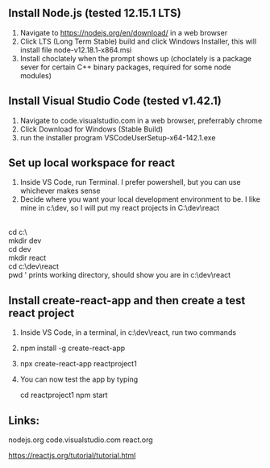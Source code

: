 
Install Node.js (tested 12.15.1 LTS)
-----------------------------
1. Navigate to https://nodejs.org/en/download/ in a web browser
2. Click LTS (Long Term Stable) build and click Windows Installer, this will install file node-v12.18.1-x864.msi
3. Install choclately when the prompt shows up (choclately is a package sever for certain C++ binary packages, required for some node modules)

Install Visual Studio Code (tested v1.42.1)
-----------------------------
1. Navigate to code.visualstudio.com in a web browser, preferrably chrome
2. Click Download for Windows (Stable Build)
3. run the installer program VSCodeUserSetup-x64-142.1.exe

Set up local workspace for react
-----------------------------
1. Inside VS Code, run Terminal.  I prefer powershell, but you can use whichever makes sense
2. Decide where you want your local development environment to be.  I like mine in c:\dev, so I will put my react projects in C:\dev\react
<br>
   cd c:\<br>
   mkdir dev<br>
   cd dev<br>
   mkdir react<br>
   cd c:\dev\react<br>
   pwd          ' prints working directory, should show you are in c:\dev\react<br>

Install create-react-app and then create a test react project
-----------------------------
1. Inside VS Code, in a terminal, in c:\dev\react, run two commands
2. npm install -g create-react-app
3. npx create-react-app reactproject1
4. You can now test the app by typing

     cd reactproject1
     npm start

Links:
-----------------------------
nodejs.org
code.visualstudio.com
react.org

https://reactjs.org/tutorial/tutorial.html